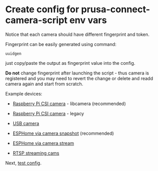 # Create config for prusa-connect-camera-script env vars

Notice that each camera should have different fingerprint and token.

Fingerprint can be easily generated using command:

```shell
uuidgen
```
just copy/paste the output as fingerprint value into the config.

**Do not** change fingerprint after launching the script - thus camera is registered
and you may need to revert the change or delete and readd camera again and start
from scratch.

Example devices:

- [Raspberry Pi CSI camera](./config.for.camera.csi.libcamera.md) - libcamera (recommended)
- [Raspberry Pi CSI camera](./config.for.camera.csi.legacy.md) - legacy

- [USB camera](./config.for.camera.usb.md)

- [ESPHome via camera snapshot](./config.for.camera.esphome.snapshot.md) (recommended)
- [ESPHome via camera stream](./config.for.camera.esphome.stream.md)

- [RTSP streaming cams](./config.for.camera.rtsp.md)

Next, [test config](./test.config.md).
